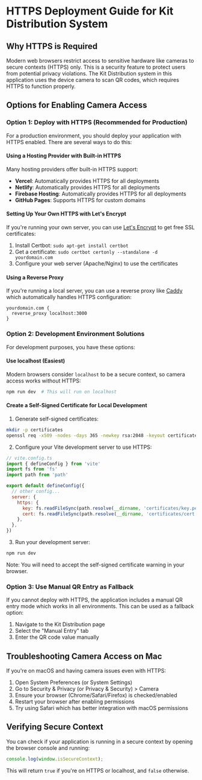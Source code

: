 # HTTPS Deployment Guide for Kit Distribution System

## Why HTTPS is Required

Modern web browsers restrict access to sensitive hardware like cameras to secure contexts (HTTPS) only. This is a security feature to protect users from potential privacy violations. The Kit Distribution system in this application uses the device camera to scan QR codes, which requires HTTPS to function properly.

## Options for Enabling Camera Access

### Option 1: Deploy with HTTPS (Recommended for Production)

For a production environment, you should deploy your application with HTTPS enabled. There are several ways to do this:

#### Using a Hosting Provider with Built-in HTTPS

Many hosting providers offer built-in HTTPS support:

- **Vercel**: Automatically provides HTTPS for all deployments
- **Netlify**: Automatically provides HTTPS for all deployments
- **Firebase Hosting**: Automatically provides HTTPS for all deployments
- **GitHub Pages**: Supports HTTPS for custom domains

#### Setting Up Your Own HTTPS with Let's Encrypt

If you're running your own server, you can use [Let's Encrypt](https://letsencrypt.org/) to get free SSL certificates:

1. Install Certbot: `sudo apt-get install certbot`
2. Get a certificate: `sudo certbot certonly --standalone -d yourdomain.com`
3. Configure your web server (Apache/Nginx) to use the certificates

#### Using a Reverse Proxy

If you're running a local server, you can use a reverse proxy like [Caddy](https://caddyserver.com/) which automatically handles HTTPS configuration:

```caddyfile
yourdomain.com {
  reverse_proxy localhost:3000
}
```

### Option 2: Development Environment Solutions

For development purposes, you have these options:

#### Use localhost (Easiest)

Modern browsers consider `localhost` to be a secure context, so camera access works without HTTPS:

```bash
npm run dev  # This will run on localhost
```

#### Create a Self-Signed Certificate for Local Development

1. Generate self-signed certificates:

```bash
mkdir -p certificates
openssl req -x509 -nodes -days 365 -newkey rsa:2048 -keyout certificates/key.pem -out certificates/cert.pem
```

2. Configure your Vite development server to use HTTPS:

```javascript
// vite.config.ts
import { defineConfig } from 'vite'
import fs from 'fs'
import path from 'path'

export default defineConfig({
  // other config...
  server: {
    https: {
      key: fs.readFileSync(path.resolve(__dirname, 'certificates/key.pem')),
      cert: fs.readFileSync(path.resolve(__dirname, 'certificates/cert.pem')),
    },
  },
})
```

3. Run your development server:

```bash
npm run dev
```

Note: You will need to accept the self-signed certificate warning in your browser.

### Option 3: Use Manual QR Entry as Fallback

If you cannot deploy with HTTPS, the application includes a manual QR entry mode which works in all environments. This can be used as a fallback option:

1. Navigate to the Kit Distribution page
2. Select the "Manual Entry" tab
3. Enter the QR code value manually

## Troubleshooting Camera Access on Mac

If you're on macOS and having camera issues even with HTTPS:

1. Open System Preferences (or System Settings)
2. Go to Security & Privacy (or Privacy & Security) > Camera
3. Ensure your browser (Chrome/Safari/Firefox) is checked/enabled
4. Restart your browser after enabling permissions
5. Try using Safari which has better integration with macOS permissions

## Verifying Secure Context

You can check if your application is running in a secure context by opening the browser console and running:

```javascript
console.log(window.isSecureContext);
```

This will return `true` if you're on HTTPS or localhost, and `false` otherwise.
